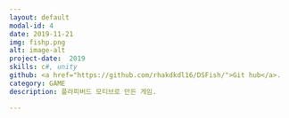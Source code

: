 ```yaml
---
layout: default
modal-id: 4
date: 2019-11-21
img: fishp.png
alt: image-alt
project-date:  2019
skills: c#, unity
github: <a href="https://github.com/rhakdkdl16/DSFish/">Git hub</a>.
category: GAME
description: 플라피버드 모티브로 만든 게임.

---
```

